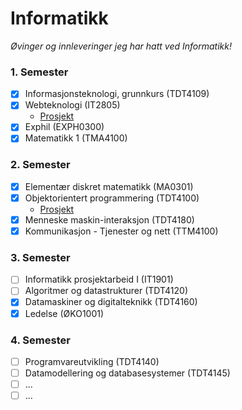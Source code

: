 # Informatikk

_Øvinger og innleveringer jeg har hatt ved Informatikk!_

### 1. Semester

- [x] Informasjonsteknologi, grunnkurs (TDT4109)
- [x] Webteknologi (IT2805)
  - [Prosjekt](https://github.com/MartinSkatvedt/IT2805-Project)
- [x] Exphil (EXPH0300)
- [x] Matematikk 1 (TMA4100)

### 2. Semester

- [x] Elementær diskret matematikk (MA0301)
- [x] Objektorientert programmering (TDT4100)
  - [Prosjekt](https://github.com/MartinSkatvedt/TDT4100-Project)
- [x] Menneske maskin-interaksjon (TDT4180)
- [x] Kommunikasjon - Tjenester og nett (TTM4100)

### 3. Semester

- [ ] Informatikk prosjektarbeid I (IT1901)
- [ ] Algoritmer og datastrukturer (TDT4120)
- [x] Datamaskiner og digitalteknikk (TDT4160)
- [x] Ledelse (ØKO1001)

### 4. Semester

- [ ] Programvareutvikling (TDT4140)
- [ ] Datamodellering og databasesystemer (TDT4145)
- [ ] ...
- [ ] ...
